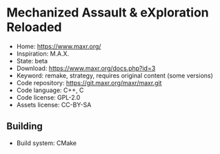 # Mechanized Assault & eXploration Reloaded

- Home: https://www.maxr.org/
- Inspiration: M.A.X.
- State: beta
- Download: https://www.maxr.org/docs.php?id=3
- Keyword: remake, strategy, requires original content (some versions)
- Code repository: https://git.maxr.org/maxr/maxr.git
- Code language: C++, C
- Code license: GPL-2.0
- Assets license: CC-BY-SA

## Building

- Build system: CMake
